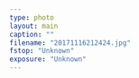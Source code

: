 ```yaml
---
type: photo
layout: main
caption: ""
filename: "20171116212424.jpg"
fstop: "Unknown"
exposure: "Unknown"
---
```

